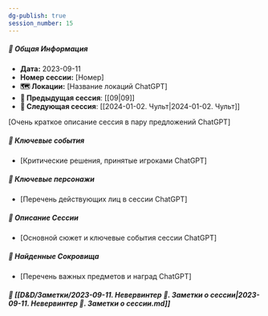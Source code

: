 ```yaml
---
dg-publish: true
session_number: 15
---
```

##### 📅 Общая Информация

- **Дата:** 2023-09-11
- **Номер cессии:** [Номер]
- **🗺️ Локации:** [Название локаций ChatGPT]
- **🔗 Предыдущая сессия**: [[09\|09]]
- **🔗 Следующая сессия**: [[2024-01-02. Чульт\|2024-01-02. Чульт]]

[Очень краткое описание сессия в пару предложений ChatGPT]
##### 🔑 **Ключевые события** 
- [Критические решения, принятые игроками ChatGPT]
##### 🧍 **Ключевые персонажи** 
- [Перечень действующих лиц в сессии ChatGPT]
##### 📖 **Описание Сессии** 
- [Основной сюжет и ключевые события сессии ChatGPT]
##### 💎 **Найденные Сокровища** 
- [Перечень важных предметов и наград ChatGPT]
##### 📝 **[[D&D/Заметки/2023-09-11. Невервинтер 🛑. Заметки о сессии\|2023-09-11. Невервинтер 🛑. Заметки о сессии.md]]**
